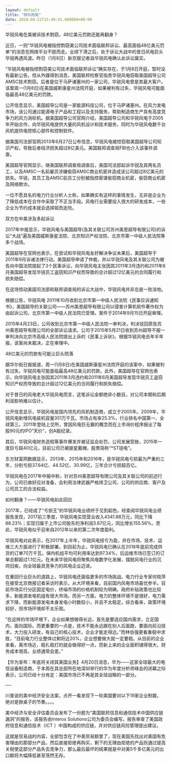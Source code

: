 ```yaml
---
layout: default
title: "排队枪毙"
date: 2018-04-21T15:49:41.000000+08:00
---
```


华锐风电在美被诉技术剽窃，48亿美元罚款还能再翻身？

近日，一则“华锐风电被指控剽窃美公司技术面临联邦诉讼、最高面临48亿美元罚单”的消息在网络平台不胫而走。业绩下滑之后，处于诉讼大战中的昔日风电巨头华锐再遇风波。昨日（1月8日）新京报记者自华锐风电确认此诉讼属实。

“华锐风电被指控剽窃美公司技术面临联邦诉讼”确实存在，于1月8日开庭，暂时没有最新公告。但从外媒得到消息，美国联邦检察官指责华锐风电窃取美国超导公司AMSC技术剽窃。后者是位于马萨诸塞州的一家公司，华锐风电曾是其最大客户。该案周一(1月8日)在美国威斯康星州法院开庭，如果被判有过失，华锐风电可能面临最高48亿美元的罚款。

公开信息显示，美国超导公司是一家能源科技公司，位于马萨诸塞州。在风力发电市场，该公司通过能源电子产品和工程以及支持服务，帮助制造商生产具有高度竞争力的风力涡轮机。据美国超导公司官网介绍，美国超导公司和华锐风电于2005年开始合作，向华锐风电提供大量的风机设计和技术服务，同时为华锐风电数千台风机提供电控核心部件和控制软件。

据美国司法部官网2013年6月27日公布信息，华锐风电被控窃取美国超导公司知识产权，导致后者经济损失超过8亿美元。美国联邦调查局FBI也介入该事件调查。

美国超导官网显示，继美国联邦调查局调查后，美国司法部起诉华锐及其两名员工，以及AMSC一名前雇员涉嫌偷窃AMSC商业机密并造成该公司超过8亿美元的损失。华锐，其员工及AMSC前员工分别被指控密谋偷窃商业机密，偷窃商业机密及网络欺诈。

一位不愿具名的电力行业分析人士称，如果确实有这样的事情发生，无非是企业为了降低成本在合作中采取了不正当手段。风电行业需要投入很大的研发成本，一些企业为节约成本就会选择铤而走险。

双方在中美涉及多起诉讼

2017年中报显示，华锐风电与美国超导(及其关联公司苏州美恩超导有限公司)的诉讼“大战”遍及美国威斯康星法院、北京知识产权法院、北京市第一中级人民法院等多个战场。

美国超导在官网也表示，在尝试和华锐风电友好解决争议未果后，美国超导于2011年9月诉诸法律行动。美国超导申请了仲裁，并以华锐风电及其关联公司为被告向中国法院提起了3个民事诉讼，向华锐风电主张因其2011年3月违约和2011年6月美国超导发现华锐员工盗窃知识产权而导致的总计超过12亿美元的合同履行和损失赔偿。

在这场惊动美国司法部和联邦调查局的诉讼大战中，华锐风电并非总是一败涂地。

根据公告，华锐风电 2011年10月收到北京市第一中级人民法院《民事应诉通知书》，美国超导的关联公司——苏州美恩超导有限公司以侵害计算机软件著作权为由起诉公司，北京市第一中级人民法院已受理。案件于2014年9月15日开庭审理。

2015年4月23日，公司收到北京市第一中级人民法院一审判决，判决驳回原告苏州美恩超导有限公司的全部诉讼请求。公司于2015年5月21日收到苏州超导不服一审判决向北京市高级人民法院提出上诉的《民事上诉状》。根据华锐风电去年半年报，该案尚未裁决，正在审理中。

48亿美元的罚款有可能让巨头陨落

据华尔街日报报道，周一(1月8日)在美国威斯康星州法院开庭的该案中，如果被判有过失，华锐风电可能面临最高48亿美元的罚款。此外，美国超导在官网也表示，向华锐风电主张因其2011年3月违约和2011年6月美国超导发现华锐员工盗窃知识产权而导致的总计超过12亿美元的合同履行和损失赔偿。

对于昔日的风电老大华锐风电而言，这笔诉讼金额绝非小数目，对公司本期和后期利润影响难以估计。

公开信息显示，华锐风电是国内领先的风机制造商，成立于2005年。2009年，华锐风电新增风电装机容量351万千瓦，市场占有率25.3%，行业排名中国第一、全球第三。2011年登陆上交所，曾因风电巨无霸的概念而在上市询价程序报出了每股90元的IPO“天价”，创A股纪录。

其后，华锐风电财务造假等事件爆发并被证监会处罚，公司发展受挫，2015年一度巨亏超40亿元，目前公司已被披星戴帽，股票简称“*ST锐电”。

东方财富网数据显示，2013年、2015年和2016年，是华锐风电亏损最为严重的三年，分别亏损37.64亿、44.52亿、30.99亿，三年合计亏损超百亿。

华锐风电在2017年中报中称，针对苏州美恩超导有限公司及其关联公司的前述行为，公司已做好应对准备，会利用法律武器严格捍卫公司、公司的供应商、客户及公司员工的合法权益。

如何翻身？——华锐风电如此回应


2017年，已经成了“亏损王”的华锐风电业绩终于见到起色。经查阅华锐风电业绩报告发现，2017前三季度，华锐风电实现营业收入4341.88万元，同比下降88.23%；实现归属于上市公司股东的净利润3.67亿元，同比增长155.56%。至此，华锐风电似乎迎来自2012年以来的第二次年度盈利。

华锐风电对此表示，在2017年上半年，华锐风电扭亏为盈，并在市场、技术、运维三大方面进行了积极部署。到目前为止，华锐风电已确认在2018年底前完成供货的订单70万千瓦，保内机组平均可利用率达到97.34%，后运维市场已签订的订单总额超过1.1亿元。在未来华锐风电将聚焦风电数字化发展，摆脱风电行业的沉疴旧疾，向全球最具竞争力的风电企业迈进。

在重回行业巨头的道路上，华锐风电还面临更多的市场挑战。电力行业专家何晓萍在接受北京商报记者采访时表示，从大环境来看，目前国内风电市场喜忧参半。目前市场实行分区固定电价，终端市场的价格机制较为明确，政府补贴政策也比较多，新能源发电机组有很大市场。而另一方面，电力的整体环境不是很好，电力需求下降，而新能源发电本身发电小时数较小，并且不太稳定。综合看来，政策环境较好，但市场环境却不太乐观。

“在这样的市场环境下，企业如果想做得长远，首先是要适应国内需求，立足国内，面向国际。而更重要的一点是，技术不能永远跟在别人后面跑，要面向前沿技术，大力投入研发，有自己的核心技术，企业才能走得远。”而林伯强更看重稳中求胜，“目前电力行业整体过剩将近20%，企业想要做大就一定要稳。从目前的企业来看，离市场近，稳扎稳打的就会做得好一点，而新上来的企业面积铺得很大，财务成本很高，业绩通常会差。”


【华为宣布：年底将关闭其美国业务】4月20日消息，华为——这家全球最大的电信设备制造商，于本周在其总部所在地深圳举行的华为年度分析师峰会的闭幕之际表示，公司已经十分肯定：美国市场已不再是其全球战略的一部分。

—-

川普说的美中经济安全法案，点开一看发现下一轮美国要对以下19家企业制裁，绝对是掀桌子的节奏。。。。

美中经济与安全评估委员会发布了一份题为“美国联邦信息和通信技术中国供应链漏洞”的报告，该报告由Interos Solutions公司为委员会编写。报告审查了美国政府信息和通信技术（ICT ）中国构成的供应链，并对供应链风险管理提出建议。

这就是贸易战的内容，全部包含在了中美贸易额里了，现在美国先找出对美国有危害理由的那部分产品，然后直接拒绝再购买，剩下的无理由拒绝的产品则通过提高关税使这部分产品失去竞争力，那么最后最坏的结果就是中对美5千多亿美元的出口额将大幅降低甚至荡然无存。

